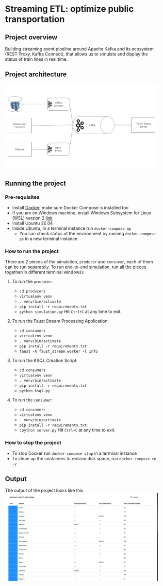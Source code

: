 
# Streaming ETL: optimize public transportation

## Project overview

Building streaming event pipeline around Apache Kafka and its ecosystem (REST Proxy, Kafka Connect), that allows us to simulate and display the status of train lines in real time. 

## Project architecture

![Architecture for the project](/images/diagram.png)

## Running the project

### Pre-requisites

- Install [Docker](https://docs.docker.com/engine/install/), make sure Docker Compose is installed too
- If you are on Windows machine, install Windows Subsystem for Linux (WSL) version 2 [link](https://learn.microsoft.com/en-us/windows/wsl/install)
- Install Ubuntu 20.04
- Inside Ubuntu, in a terminal instance run `docker-compose up`
    - You can check status of the environment by running `docker-compose ps` in a new terminal instance

### How to run the project

There are 2 pieces of the simulation, `producer` and `consumer`, each of them can be run separately. To run end-to-end simulation, run all the pieces together(in different terminal windows): 
1. To run the `producer`:
    - `cd producers`
    - `virtualenv venv`
    - `. venv/bin/activate`
    - `pip install -r requirements.txt`
    - `python simulation.py`
Hit `Ctrl+C` at any time to exit.

2. To run the Faust Stream Processing Application:
    - `cd consumers`
    - `virtualenv venv`
    - `. venv/bin/activate`
    - `pip install -r requirements.txt`
    - `faust -A faust_stream worker -l info`

3. To run the KSQL Creation Script:
    - `cd consumers`
    - `virtualenv venv`
    - `. venv/bin/activate`
    - `pip install -r requirements.txt`
    - `python ksql.py`

4. To run the `consumer`:
    - `cd consumers`
    - `virtualenv venv`
    - `. venv/bin/activate`
    - `pip install -r requirements.txt`
    - `cpython server.py`
Hit `Ctrl+C` at any time to exit.

### How to stop the project
- To stop Docker run `docker-compose stop` in a terminal instance
- To clean up the containers to reclaim disk space, run `docker-compose rm -v`

## Output

The output of the project looks like this
![Project output](/images/ui.png)